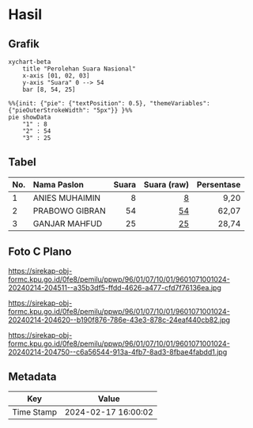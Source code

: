 # Hasil

## Grafik

```mermaid
xychart-beta
    title "Perolehan Suara Nasional"
    x-axis [01, 02, 03]
    y-axis "Suara" 0 --> 54
    bar [8, 54, 25]
```

```mermaid
%%{init: {"pie": {"textPosition": 0.5}, "themeVariables": {"pieOuterStrokeWidth": "5px"}} }%%
pie showData
    "1" : 8
    "2" : 54
    "3" : 25
```

## Tabel

| No. | Nama Paslon    | Suara | Suara (raw) | Persentase |
|:--- |:-------------- | -----:| -----------:| ----------:|
| 1   | ANIES MUHAIMIN | 8     | [8][p-1]    | 9,20       |
| 2   | PRABOWO GIBRAN | 54    | [54][p-2]   | 62,07      |
| 3   | GANJAR MAHFUD  | 25    | [25][p-3]   | 28,74      |


[p-1]: https://github.com/gigit-pemilu/pemilu-2024/blob/main/pilpres/hitung-suara/sub/96-papua-barat-daya/sub/01-sorong/sub/07-aimas/sub/1001-aimas/sub/024-tps/sub/paslon-1.txt
[p-2]: https://github.com/gigit-pemilu/pemilu-2024/blob/main/pilpres/hitung-suara/sub/96-papua-barat-daya/sub/01-sorong/sub/07-aimas/sub/1001-aimas/sub/024-tps/sub/paslon-2.txt
[p-3]: https://github.com/gigit-pemilu/pemilu-2024/blob/main/pilpres/hitung-suara/sub/96-papua-barat-daya/sub/01-sorong/sub/07-aimas/sub/1001-aimas/sub/024-tps/sub/paslon-3.txt

## Foto C Plano

https://sirekap-obj-formc.kpu.go.id/0fe8/pemilu/ppwp/96/01/07/10/01/9601071001024-20240214-204511--a35b3df5-ffdd-4626-a477-cfd7f76136ea.jpg

https://sirekap-obj-formc.kpu.go.id/0fe8/pemilu/ppwp/96/01/07/10/01/9601071001024-20240214-204620--b190f876-786e-43e3-878c-24eaf440cb82.jpg

https://sirekap-obj-formc.kpu.go.id/0fe8/pemilu/ppwp/96/01/07/10/01/9601071001024-20240214-204750--c6a56544-913a-4fb7-8ad3-8fbae4fabdd1.jpg


## Metadata

| Key        | Value               |
| ---------- | ------------------- |
| Time Stamp | 2024-02-17 16:00:02 |




